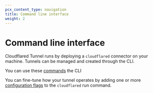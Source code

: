 ```yaml
---
pcx_content_type: navigation
title: Command line interface
weight: 2
---
```


# Command line interface

Cloudflared Tunnel runs by deploying a `cloudflared` connector on your machine. Tunnels can be managed and created through the CLI.

You can use these [commands](/cloudflare-one/connections/connect-apps/install-and-setup/command-line/tunnel-useful-commands/) the CLI

You can fine-tune how your tunnel operates by adding one or more [configuration flags](/cloudflare-one/connections/connect-apps/install-and-setup/command-line/arguments/) to the `cloudflared` run command.